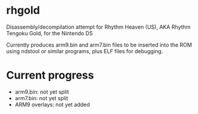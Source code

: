 # rhgold
Disassembly/decompilation attempt for Rhythm Heaven (US), AKA Rhythm Tengoku Gold, for the Nintendo DS

Currently produces arm9.bin and arm7.bin files to be inserted into the ROM using ndstool or similar programs, plus ELF files for debugging.

# Current progress
* arm9.bin: not yet split
* arm7.bin: not yet split
* ARM9 overlays: not yet added
